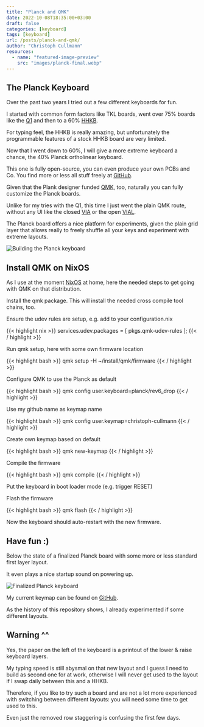 ```yaml
---
title: "Planck and QMK"
date: 2022-10-08T18:35:00+03:00
draft: false
categories: [keyboard]
tags: [keyboard]
url: /posts/planck-and-qmk/
author: "Christoph Cullmann"
resources:
  - name: "featured-image-preview"
    src: "images/planck-final.webp"
---
```


## The Planck Keyboard

Over the past two years I tried out a few different keyboards for fun.

I started with common form factors like TKL boards, went over 75% boards like the [Q1](/posts/keyboards-and-open-source/) and then to a 60% [HHKB](https://en.wikipedia.org/wiki/Happy_Hacking_Keyboard).

For typing feel, the HHKB is really amazing, but unfortunately the programmable features of a stock HHKB board are very limited.

Now that I went down to 60%, I will give a more extreme keyboard a chance, the 40% Planck ortholinear keyboard.

This one is fully open-source, you can even produce your own PCBs and Co.
You find more or less all stuff freely at [GitHub](https://github.com/olkb).

Given that the Plank designer funded [QMK](https://qmk.fm), too, naturally you can fully customize the Planck boards.

Unlike for my tries with the Q1, this time I just went the plain QMK route, without any UI like the closed [VIA](https://www.caniusevia.com/) or the open [VIAL](https://get.vial.today/).

The Planck board offers a nice platform for experiments, given the plain grid layer that allows really to freely shuffle all your keys and experiment with extreme layouts.

![Building the Planck keyboard](/posts/planck-and-qmk/images/planck-building.webp "Building the Planck keyboard")

## Install QMK on NixOS

As I use at the moment [NixOS](https://nixos.org) at home, here the needed steps to get going with QMK on that distribution.

Install the qmk package. This will install the needed cross compile tool chains, too.

Ensure the udev rules are setup, e.g. add to your configuration.nix

{{< highlight nix >}}
services.udev.packages = [ pkgs.qmk-udev-rules ];
{{< / highlight >}}

Run qmk setup, here with some own firmware location

{{< highlight bash >}}
qmk setup -H ~/install/qmk/firmware
{{< / highlight >}}

Configure QMK to use the Planck as default

{{< highlight bash >}}
qmk config user.keyboard=planck/rev6_drop
{{< / highlight >}}

Use my github name as keymap name

{{< highlight bash >}}
qmk config user.keymap=christoph-cullmann
{{< / highlight >}}

Create own keymap based on default

{{< highlight bash >}}
qmk new-keymap
{{< / highlight >}}

Compile the firmware

{{< highlight bash >}}
qmk compile
{{< / highlight >}}

Put the keyboard in boot loader mode (e.g. trigger RESET)

Flash the firmware

{{< highlight bash >}}
qmk flash
{{< / highlight >}}

Now the keyboard should auto-restart with the new firmware.

## Have fun :)

Below the state of a finalized Planck board with some more or less standard first layer layout.

It even plays a nice startup sound on powering up.

![Finalized Planck keyboard](/posts/planck-and-qmk/images/planck-final.webp "Finalized Planck keyboard")

My current keymap can be found on [GitHub](https://github.com/christoph-cullmann/qmk).

As the history of this repository shows, I already experimented if some different layouts.

## Warning ^^

Yes, the paper on the left of the keyboard is a printout of the lower & raise keyboard layers.

My typing speed is still abysmal on that new layout and I guess I need to build as second one for at work, otherwise I will never get used to the layout if I swap daily between this and a HHKB.

Therefore, if you like to try such a board and are not a lot more experienced with switching between different layouts: you will need some time to get used to this.

Even just the removed row staggering is confusing the first few days.

